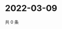 # 2022-03-09

共 0 条

<!-- BEGIN WEIBO -->
<!-- 最后更新时间 Wed Mar 09 2022 05:12:56 GMT+0800 (China Standard Time) -->

<!-- END WEIBO -->

